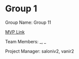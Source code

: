# Group 1
Group Name: Group 11

[MVP Link]([http://cs196.cs.illinois.edu](https://docs.google.com/document/d/1lhEw7WcuuntjVTAuw3c8l0EIEPmpu8ldDNWmdEHPGIU/edit)https://docs.google.com/document/d/1lhEw7WcuuntjVTAuw3c8l0EIEPmpu8ldDNWmdEHPGIU/edit)

Team Members: _, _

Project Manager: saloniv2, vanir2
